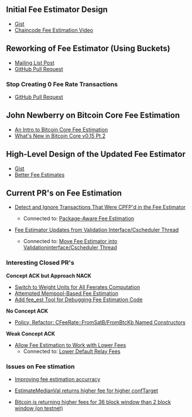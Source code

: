 ## Initial Fee Estimator Design

- [Gist](https://gist.github.com/gavinandresen/6548612)
- [Chaincode Fee Estimation Video](https://www.youtube.com/watch?v=PYA1f2xlIOM&pp=ygUYY2hhaW5jb2RlIGZlZSBlc3RpbWF0aW9u)

## Reworking of Fee Estimator (Using Buckets)

- [Mailing List Post](https://www.mail-archive.com/bitcoin-development@lists.sourceforge.net/msg06405.html)
- [GitHub Pull Request](https://github.com/bitcoin/bitcoin/pull/5159)

### Stop Creating 0 Fee Rate Transactions

- [GitHub Pull Request](https://github.com/bitcoin/bitcoin/pull/7022)

## John Newberry on Bitcoin Core Fee Estimation

- [An Intro to Bitcoin Core Fee Estimation](https://johnnewbery.com/an-intro-to-bitcoin-core-fee-estimation/)
- [What's New in Bitcoin Core v0.15 Pt.2](https://johnnewbery.com/whats-new-in-bitcoin-core-v0.15-pt2/)

## High-Level Design of the Updated Fee Estimator

- [Gist](https://gist.github.com/morcos/d3637f015bc4e607e1fd10d8351e9f41)
- [Better Fee Estimates](https://github.com/bitcoin/bitcoin/pull/10199)

## Current PR's on Fee Estimation

- [Detect and Ignore Transactions That Were CPFP'd in the Fee Estimator](https://github.com/bitcoin/bitcoin/pull/25380)
    - Connected to: [Package-Aware Fee Estimation](https://github.com/bitcoin/bitcoin/pull/23074)

- [Fee Estimator Updates from Validation Interface/Cscheduler Thread](https://github.com/bitcoin/bitcoin/pull/28368)
    - Connected to: [Move Fee Estimator into Validationinterface/Cscheduler Thread](https://github.com/bitcoin/bitcoin/pull/11775)

### Interesting Closed PR's

**Concept ACK but Approach NACK**
- [Switch to Weight Units for All Feerates Computation](https://github.com/bitcoin/bitcoin/pull/17566)
- [Attempted Mempool-Based Fee Estimation](https://github.com/bitcoin/bitcoin/pull/12966)
- [Add fee_est Tool for Debugging Fee Estimation Code](https://github.com/bitcoin/bitcoin/pull/10443)

**No Concept ACK**
- [Policy, Refactor: CFeeRate::FromSatB/FromBtcKb Named Constructors](https://github.com/bitcoin/bitcoin/pull/20790)

**Weak Concept ACK**
- [Allow Fee Estimation to Work with Lower Fees](https://github.com/bitcoin/bitcoin/pull/13990)
    - Connected to: [Lower Default Relay Fees](https://github.com/bitcoin/bitcoin/pull/13922)

### Issues on Fee stimation

- [Improving fee estimation accurracy](https://github.com/bitcoin/bitcoin/issues/27995)

- [EstimateMedianVal returns higher fee for higher confTarget](https://github.com/bitcoin/bitcoin/issues/20725)

- [Bitcoin is returning higher fees for 36 block window than 2 block window (on testnet)](https://github.com/bitcoin/bitcoin/issues/11800)